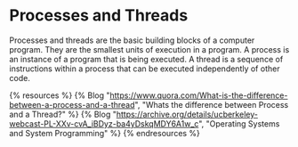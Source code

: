 # Processes and Threads

Processes and threads are the basic building blocks of a computer program. They are the smallest units of execution in a program. A process is an instance of a program that is being executed. A thread is a sequence of instructions within a process that can be executed independently of other code.

{% resources %}
  {% Blog "https://www.quora.com/What-is-the-difference-between-a-process-and-a-thread", "Whats the difference between Process and a Thread?" %}
  {% Blog "https://archive.org/details/ucberkeley-webcast-PL-XXv-cvA_iBDyz-ba4yDskqMDY6A1w_c", "Operating Systems and System Programming" %}
{% endresources %}
